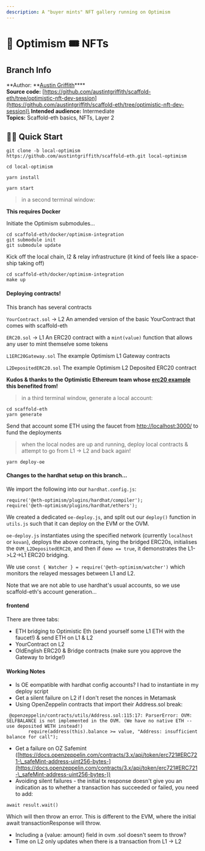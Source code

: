 ```yaml
---
description: A "buyer mints" NFT gallery running on Optimism
---
```


# 🔴 Optimism 🎟 NFTs

## Branch Info

**Author: **[Austin Griffith](https://github.com/austintgriffith)****\
**Source code:** [https://github.com/austintgriffith/scaffold-eth/tree/optimistic-nft-dev-session](https://github.com/austintgriffith/scaffold-eth/tree/optimistic-nft-dev-session)\
**Intended audience:** Intermediate\
**Topics:** Scaffold-eth basics, NFTs, Layer 2

## 🏃‍♀️ Quick Start

```
git clone -b local-optimism https://github.com/austintgriffith/scaffold-eth.git local-optimism

cd local-optimism
```

```
yarn install
```

```
yarn start
```

> in a second terminal window:

**This requires Docker**

Initiate the Optimism submodules...

```
cd scaffold-eth/docker/optimism-integration
git submodule init
git submodule update
```

Kick off the local chain, l2 & relay infrastructure (it kind of feels like a space-ship taking off)

```
cd scaffold-eth/docker/optimism-integration
make up
```

#### Deploying contracts!

This branch has several contracts

`YourContract.sol` -> L2 An amended version of the basic YourContract that comes with scaffold-eth

`ERC20.sol` -> L1 An ERC20 contract with a `mint(value)` function that allows any user to mint themselve some tokens

`L1ERC20Gateway.sol` The example Optimism L1 Gateway contracts

`L2DepositedERC20.sol` The example Optimism L2 Deposited ERC20 contract

**Kudos & thanks to the Optimistic Ethereum team whose **[**erc20 example**](https://github.com/ethereum-optimism/optimism-tutorial/tree/deposit-withdrawal)** this benefited from!**

> in a third terminal window, generate a local account:

```
cd scaffold-eth
yarn generate
```

Send that account some ETH using the faucet from [http://localhost:3000/](http://localhost:3000) to fund the deployments

> when the local nodes are up and running, deploy local contracts & attempt to go from L1 -> L2 and back again!

```
yarn deploy-oe
```

#### Changes to the hardhat setup on this branch...

We import the following into our `hardhat.config.js`:

```
require('@eth-optimism/plugins/hardhat/compiler');
require('@eth-optimism/plugins/hardhat/ethers');
```

We created a dedicated `oe-deploy.js`, and split out our `deploy()` function in `utils.js` such that it can deploy on the EVM or the OVM.

`oe-deploy.js` instantiates using the specified network (currently `localhost` or `kovan`), deploys the above contracts, tying the bridged ERC20s, initialises the `OVM_L2DepositedERC20`, and then if `demo == true`, it demonstrates the L1->L2->L1 ERC20 bridging.

We use `const { Watcher } = require('@eth-optimism/watcher')` which monitors the relayed messages between L1 and L2.

Note that we are not able to use hardhat's usual accounts, so we use scaffold-eth's account generation...

#### frontend

There are three tabs:

* ETH bridging to Optimistic Eth (send yourself some L1 ETH with the faucet!) & send ETH on L1 & L2
* YourContract on L2
* OldEnglish ERC20 & Bridge contracts (make sure you approve the Gateway to bridge!)

#### Working Notes

* Is OE eompatible with hardhat config accounts? I had to instantiate in my deploy script
* Get a silent failure on L2 if I don't reset the nonces in Metamask
* Using OpenZeppelin contracts that import their Address.sol break:

```
 @openzeppelin/contracts/utils/Address.sol:115:17: ParserError: OVM: SELFBALANCE is not implemented in the OVM. (We have no native ETH -- use deposited WETH instead!)
        require(address(this).balance >= value, "Address: insufficient balance for call");
```

* Get a failure on OZ Safemint ([https://docs.openzeppelin.com/contracts/3.x/api/token/erc721#ERC721-\_safeMint-address-uint256-bytes-](https://docs.openzeppelin.com/contracts/3.x/api/token/erc721#ERC721-\_safeMint-address-uint256-bytes-))
* Avoiding silent failures - the initial tx response doesn't give you an indication as to whether a transaction has succeeded or failed, you need to add:

```
await result.wait()
```

Which will then throw an error. This is different to the EVM, where the initial await transactionResponse will throw.

* Including a {value: amount} field in ovm .sol doesn't seem to throw?
* Time on L2 only updates when there is a transaction from L1 -> L2
